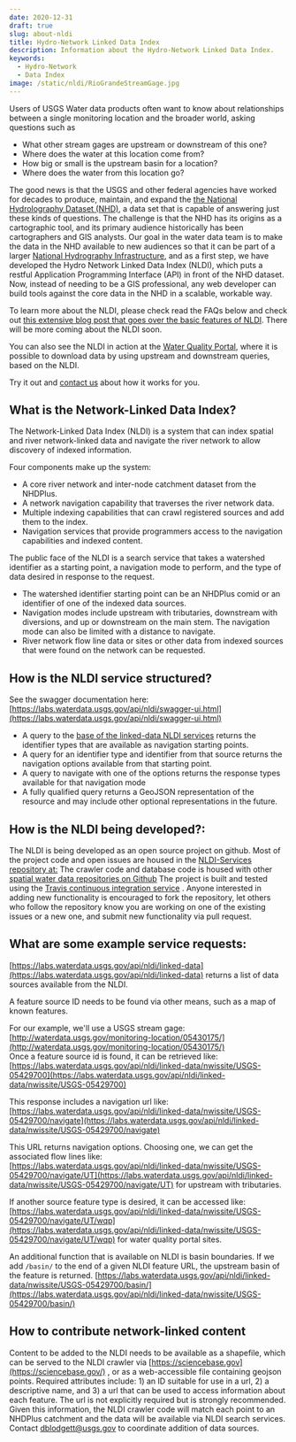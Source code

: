 ```yaml
---
date: 2020-12-31
draft: true
slug: about-nldi
title: Hydro-Network Linked Data Index
description: Information about the Hydro-Network Linked Data Index.
keywords:
  - Hydro-Network
  - Data Index
image: /static/nldi/RioGrandeStreamGage.jpg
---
```


Users of USGS Water data products often want to know about relationships between a single monitoring location and the broader world, asking questions such as 

* What other stream gages are upstream or downstream of this one? 
* Where does the water at this location come from?
* How big or small is the upstream basin for a location?
* Where does the water from this location go?


The good news is that the USGS and other federal agencies have worked for decades to produce, maintain, and expand the [the National Hydrolography Dataset (NHD)](https://www.usgs.gov/core-science-systems/ngp/national-hydrography), a data set that is capable of answering just these kinds of questions.  The challenge is that the NHD has its origins as a cartographic tool, and its primary audience historically has been cartographers and GIS analysts.  Our goal in the water data team is to make the data in the NHD available to new audiences so that it can be part of a larger [National Hydrography Infrastructure](https://www.usgs.gov/core-science-systems/ngp/national-hydrography/national-hydrography-infrastructure-working-group), and as a first step, we have developed the Hydro Network Linked Data Index (NLDI), which puts a restful Application Programming Interface (API) in front of the NHD dataset. Now, instead of needing to be a GIS professional, any web developer can build tools against the core data in the NHD in a scalable, workable way.  

To learn more about the NLDI, please check read the FAQs below and check out [this extensive blog post that goes over the basic features of NLDI](https://waterdata.usgs.gov/blog/nldi-intro/).  There will be more coming about the NLDI soon.

You can also see the NLDI in action at the [Water Quality Portal](https://www.waterqualitydata.us/portal/#nldiurl=https%3A%2F%2Fcida.usgs.gov%2Fnldi%2Fnwissite%2FUSGS-05428500%2Fnavigate%2FUT%2Fwqp%3Fdistance%3D&mimeType=csv), where it is possible to download data by using upstream and downstream queries, based on the NLDI.

Try it out and [contact us](https://water.usgs.gov/contact/gsanswers?pemail=gs-w_water_data_for_the_nation&subject=Water%20Data%20for%20the%20Nation%20Labs%20Feedback&viewnote=%3CH1%3EUSGS+NLDI+Feedback%3C/H1%3E) about how it works for you.


What is the Network-Linked Data Index?
--------------------------------------

The Network-Linked Data Index (NLDI) is a system that can index spatial and river network-linked data and navigate the river network to allow discovery of indexed information.

Four components make up the system:

*   A core river network and inter-node catchment dataset from the NHDPlus.
*   A network navigation capability that traverses the river network data.
*   Multiple indexing capabilities that can crawl registered sources and add them to the index.
*   Navigation services that provide programmers access to the navigation capabilities and indexed content.

The public face of the NLDI is a search service that takes a watershed identifier as a starting point, a navigation mode to perform, and the type of data desired in response to the request.

*   The watershed identifier starting point can be an NHDPlus comid or an identifier of one of the indexed data sources.
*   Navigation modes include upstream with tributaries, downstream with diversions, and up or downstream on the main stem. The navigation mode can also be limited with a distance to navigate.
*   River network flow line data or sites or other data from indexed sources that were found on the network can be requested.


How is the NLDI service structured?
-----------------------------------------------------------------------

See the swagger documentation here: [https://labs.waterdata.usgs.gov/api/nldi/swagger-ui.html](https://labs.waterdata.usgs.gov/api/nldi/swagger-ui.html)

*   A query to the [base of the linked-data NLDI services](https://labs.waterdata.usgs.gov/api/nldi/linked-data) returns the identifier types that are available as navigation starting points.
*   A query for an identifier type and identifier from that source returns the navigation options available from that starting point.
*   A query to navigate with one of the options returns the response types available for that navigation mode
*   A fully qualified query returns a GeoJSON representation of the resource and may include other optional representations in the future.

How is the NLDI being developed?:
-------------------------------------------

The NLDI is being developed as an open source project on github. Most of the project code and open issues are housed in the [NLDI-Services repository at:](https://github.com/ACWI-SSWD/nldi-services) The crawler code and database code is housed with other [spatial water data repositories on Github](https://github.com/ACWI-SSWD) The project is built and tested using the [Travis continuous integration service](https://travis-ci.org/ACWI-SSWD/nldi-services) . Anyone interested in adding new functionality is encouraged to fork the repository, let others who follow the repository know you are working on one of the existing issues or a new one, and submit new functionality via pull request.  

What are some example service requests:
-------------------------

[https://labs.waterdata.usgs.gov/api/nldi/linked-data](https://labs.waterdata.usgs.gov/api/nldi/linked-data) returns a list of data sources available from the NLDI.  
  
A feature source ID needs to be found via other means, such as a map of known features.  
  
For our example, we'll use a USGS stream gage: [http://waterdata.usgs.gov/monitoring-location/05430175/](http://waterdata.usgs.gov/monitoring-location/05430175/)  
Once a feature source id is found, it can be retrieved like:  
[https://labs.waterdata.usgs.gov/api/nldi/linked-data/nwissite/USGS-05429700](https://labs.waterdata.usgs.gov/api/nldi/linked-data/nwissite/USGS-05429700)  
  
This response includes a navigation url like:  
[https://labs.waterdata.usgs.gov/api/nldi/linked-data/nwissite/USGS-05429700/navigate](https://labs.waterdata.usgs.gov/api/nldi/linked-data/nwissite/USGS-05429700/navigate)  
  
This URL returns navigation options. Choosing one, we can get the associated flow lines like:  
[https://labs.waterdata.usgs.gov/api/nldi/linked-data/nwissite/USGS-05429700/navigate/UT](https://labs.waterdata.usgs.gov/api/nldi/linked-data/nwissite/USGS-05429700/navigate/UT) for upstream with tributaries.  
  
If another source feature type is desired, it can be accessed like:  
[https://labs.waterdata.usgs.gov/api/nldi/linked-data/nwissite/USGS-05429700/navigate/UT/wqp](https://labs.waterdata.usgs.gov/api/nldi/linked-data/nwissite/USGS-05429700/navigate/UT/wqp) for water quality portal sites.  
  
An additional function that is available on NLDI is basin boundaries. If we add `/basin/` to the end of a given NLDI feature URL, the upstream basin of the feature is returned. 
[https://labs.waterdata.usgs.gov/api/nldi/linked-data/nwissite/USGS-05429700/basin/](https://labs.waterdata.usgs.gov/api/nldi/linked-data/nwissite/USGS-05429700/basin/)

How to contribute network-linked content
----------------------------------------

Content to be added to the NLDI needs to be available as a shapefile, which can be served to the NLDI crawler via [https://sciencebase.gov](https://sciencebase.gov/) , or as a web-accessible file containing geojson points. Required attributes include: 1) an ID suitable for use in a url, 2) a descriptive name, and 3) a url that can be used to access information about each feature. The url is not explicitly required but is strongly recommended. Given this information, the NLDI crawler code will match each point to an NHDPlus catchment and the data will be available via NLDI search services. Contact [dblodgett@usgs.gov](mailto:dblodgett@usgs.gov) to coordinate addition of data sources.